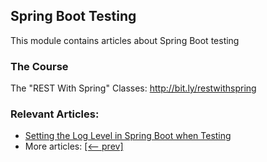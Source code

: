 ## Spring Boot Testing

This module contains articles about Spring Boot testing

### The Course

The "REST With Spring" Classes: http://bit.ly/restwithspring

### Relevant Articles:

- [Setting the Log Level in Spring Boot when Testing](https://www.baeldung.com/spring-boot-testing-log-level)
- More articles: [[<-- prev]](../spring-boot-testing)